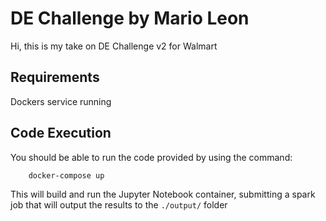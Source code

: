 # DE Challenge by Mario Leon

Hi, this is my take on DE Challenge v2 for Walmart

## Requirements

Dockers service running

## Code Execution

You should be able to run the code provided by using the command:

```bash
    docker-compose up
```

This will build and run the Jupyter Notebook container, submitting a spark job that will output the results to the ```./output/``` folder